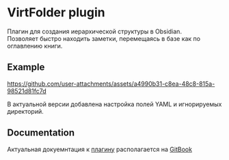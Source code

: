 # VirtFolder plugin
Плагин для создания иерархической структуры в Obsidian.  
Позволяет быстро находить заметки, перемещаясь в базе как по оглавлению книги.

## Example

https://github.com/user-attachments/assets/a4990b31-c8ea-48c8-815a-98521d81fc7d

В актуальной версии добавлена настройка полей YAML и игнорируемых директорий.

## Documentation
Актуальная докуемнтация к [плагину](https://github.com/gr0grig/obsidian-virt-folder/) располагается на [GitBook](https://virtfolder.gitbook.io/index)
